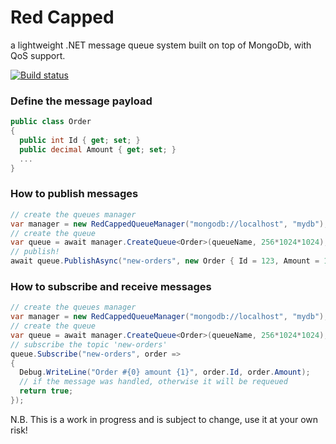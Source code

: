 # Red Capped
a lightweight .NET message queue system built on top of MongoDb, with QoS support.

[![Build status](https://ci.appveyor.com/api/projects/status/34vnj5l5gdu6i3t4?svg=true)](https://ci.appveyor.com/project/petrhaus/redcapped)

### Define the message payload
```csharp
public class Order
{
  public int Id { get; set; }
  public decimal Amount { get; set; }
  ...
}
```

### How to publish messages 

```csharp
// create the queues manager
var manager = new RedCappedQueueManager("mongodb://localhost", "mydb");
// create the queue
var queue = await manager.CreateQueue<Order>(queueName, 256*1024*1024);
// publish!
await queue.PublishAsync("new-orders", new Order { Id = 123, Amount = 120M });
```
### How to subscribe and receive messages

```csharp
// create the queues manager
var manager = new RedCappedQueueManager("mongodb://localhost", "mydb");
// create the queue
var queue = await manager.CreateQueue<Order>(queueName, 256*1024*1024);
// subscribe the topic 'new-orders'
queue.Subscribe("new-orders", order =>
{
  Debug.WriteLine("Order #{0} amount {1}", order.Id, order.Amount);
  // if the message was handled, otherwise it will be requeued
  return true;
});
```
N.B. This is a work in progress and is subject to change, use it at your own risk!
